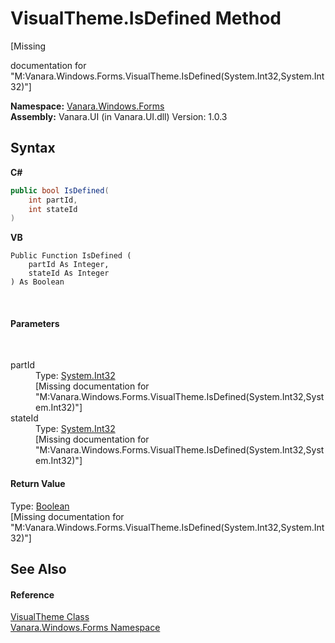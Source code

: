 # VisualTheme.IsDefined Method 
 

\[Missing <summary> documentation for "M:Vanara.Windows.Forms.VisualTheme.IsDefined(System.Int32,System.Int32)"\]

**Namespace:**&nbsp;<a href="c580cf52-4028-70db-28d0-f9b1abc03861">Vanara.Windows.Forms</a><br />**Assembly:**&nbsp;Vanara.UI (in Vanara.UI.dll) Version: 1.0.3

## Syntax

**C#**<br />
``` C#
public bool IsDefined(
	int partId,
	int stateId
)
```

**VB**<br />
``` VB
Public Function IsDefined ( 
	partId As Integer,
	stateId As Integer
) As Boolean
```

<br />

#### Parameters
&nbsp;<dl><dt>partId</dt><dd>Type: <a href="http://msdn2.microsoft.com/en-us/library/td2s409d" target="_blank">System.Int32</a><br />\[Missing <param name="partId"/> documentation for "M:Vanara.Windows.Forms.VisualTheme.IsDefined(System.Int32,System.Int32)"\]</dd><dt>stateId</dt><dd>Type: <a href="http://msdn2.microsoft.com/en-us/library/td2s409d" target="_blank">System.Int32</a><br />\[Missing <param name="stateId"/> documentation for "M:Vanara.Windows.Forms.VisualTheme.IsDefined(System.Int32,System.Int32)"\]</dd></dl>

#### Return Value
Type: <a href="http://msdn2.microsoft.com/en-us/library/a28wyd50" target="_blank">Boolean</a><br />\[Missing <returns> documentation for "M:Vanara.Windows.Forms.VisualTheme.IsDefined(System.Int32,System.Int32)"\]

## See Also


#### Reference
<a href="4efb9283-14e3-3c64-ab49-96ce157ac5b4">VisualTheme Class</a><br /><a href="c580cf52-4028-70db-28d0-f9b1abc03861">Vanara.Windows.Forms Namespace</a><br />